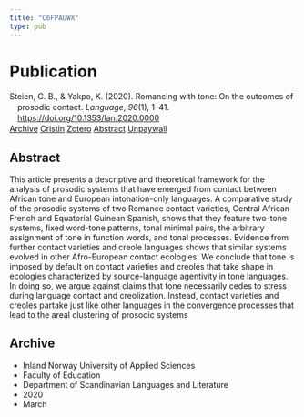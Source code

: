 ```yaml
---
title: "C6FPAUWX"
type: pub
---
```

<h1>Publication</h1>
<article id="csl-bib-container-C6FPAUWX" class="csl-bib-container">
  <div class="csl-bib-body" style="line-height: 1.35; padding-left: 1em; text-indent:-1em;">
  <div class="csl-entry">Steien, G. B., &amp; Yakpo, K. (2020). Romancing with tone: On the outcomes of prosodic contact. <i>Language</i>, <i>96</i>(1), 1&#x2013;41. <a href="https://doi.org/10.1353/lan.2020.0000">https://doi.org/10.1353/lan.2020.0000</a></div>
</div>
  <div class="csl-bib-buttons">
    <a href="#taxonomy-article-C6FPAUWX" class="csl-bib-button">Archive</a>
    <a href="https://app.cristin.no/results/show.jsf?id=1801757" alt="Cristin URL" class="csl-bib-button">Cristin</a>
    <a href="http://zotero.org/groups/5402882/items/C6FPAUWX" alt="Zotero URL" class="csl-bib-button">Zotero</a>
    <a href="#abstract-article-C6FPAUWX" class="csl-bib-button">Abstract</a>
    <a href="https://zenodo.org/records/3741827/files/bordal-yakpo_2020_prosodic-contact-offprint.pdf" class="csl-bib-button">Unpaywall</a>
  </div>
  <div id="csl-bib-meta-container-C6FPAUWX"></div>
</article>
<div id="csl-bib-meta-C6FPAUWX" class="csl-bib-meta">
  <article id="abstract-article-C6FPAUWX" class="abstract-article">
    <h1>Abstract</h1>
    This article presents a descriptive and theoretical framework for the analysis of prosodic systems that have emerged from contact between African tone and European intonation-only languages. A comparative study of the prosodic systems of two Romance contact varieties, Central African French and Equatorial Guinean Spanish, shows that they feature two-tone systems, fixed word-tone patterns, tonal minimal pairs, the arbitrary assignment of tone in function words, and tonal processes. Evidence from further contact varieties and creole languages shows that similar systems evolved in other Afro-European contact ecologies. We conclude that tone is imposed by default on contact varieties and creoles that take shape in ecologies characterized by source-language agentivity in tone languages. In doing so, we argue against claims that tone necessarily cedes to stress during language contact and creolization. Instead, contact varieties and creoles partake just like other languages in the convergence processes that lead to the areal clustering of prosodic systems
  </article>
  <article id="taxonomy-article-C6FPAUWX" class="taxonomy-article">
    <h1>Archive</h1>
    <ul>
      <li>Inland Norway University of Applied Sciences</li>
      <li>Faculty of Education</li>
      <li>Department of Scandinavian Languages and Literature</li>
      <li>2020</li>
      <li>March</li>
    </ul>
  </article>
</div>
